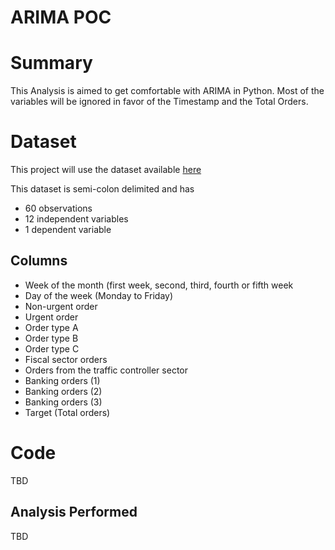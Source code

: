 ARIMA POC
==============================

Summary
==============================
This Analysis is aimed to get comfortable with ARIMA in Python.
Most of the variables will be ignored in favor of the Timestamp and the
Total Orders.

Dataset
==============================
This project will use the dataset available [here](https://archive.ics.uci.edu/ml/datasets/Daily+Demand+Forecasting+Orders#)

This dataset is semi-colon delimited and has
* 60 observations
* 12 independent variables
* 1 dependent variable

Columns
------------------------------
* Week of the month (first week, second, third, fourth or fifth week
* Day of the week (Monday to Friday)
* Non-urgent order
* Urgent order
* Order type A
* Order type B
* Order type C
* Fiscal sector orders
* Orders from the traffic controller sector
* Banking orders (1)
* Banking orders (2)
* Banking orders (3)
* Target (Total orders)

Code
==============================
TBD

Analysis Performed
------------------------------
TBD
